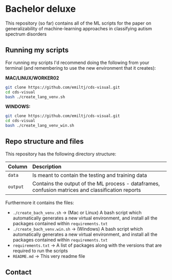 # Bachelor deluxe

This repository (so far) contains all of the ML scripts for the paper on generalizability of machine-learning approaches in classifying autism spectrum disorders

## Running my scripts

For running my scripts I'd recommend doing the following from your terminal (and remembering to use the new environment that it creates):

__MAC/LINUX/WORKER02__
```bash
git clone https://github.com/emiltj/cds-visual.git
cd cds-visual
bash ./create_lang_venv.sh
```
__WINDOWS:__
```bash
git clone https://github.com/emiltj/cds-visual.git
cd cds-visual
bash ./create_lang_venv_win.sh
```

## Repo structure and files

This repository has the following directory structure:

| Column | Description|
|--------|:-----------|
```data```| Is meant to contain the testing and training data
```output``` | Contains the output of the ML process - dataframes, confusion matrices and classification reports

Furthermore it contains the files:
- ```./create_bach_venv.sh``` -> (Mac or Linux) A bash script which automatically generates a new virtual environment, and install all the packages contained within ```requirements.txt```
- ```./create_bach_venv.win.sh``` -> (Windows) A bash script which automatically generates a new virtual environment, and install all the packages contained within ```requirements.txt```
- ```requirements.txt``` -> A list of packages along with the versions that are required to run the scripts
- ```README.md``` -> This very readme file

## Contact


